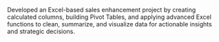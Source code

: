 Developed an Excel-based sales enhancement project by creating calculated columns, building Pivot Tables, and applying advanced Excel functions to clean, summarize, and visualize data for actionable insights and strategic decisions.
